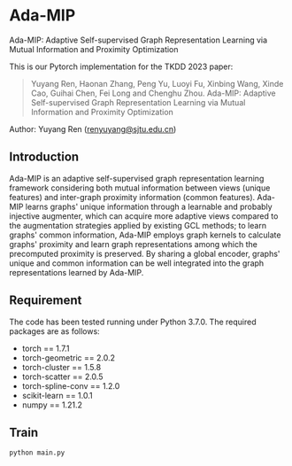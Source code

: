 # Ada-MIP
Ada-MIP:  Adaptive Self-supervised Graph Representation Learning via Mutual Information and Proximity Optimization

This is our Pytorch implementation for the TKDD 2023 paper:

>Yuyang Ren, Haonan Zhang, Peng Yu, Luoyi Fu, Xinbing Wang, Xinde Cao, Guihai Chen, Fei Long and Chenghu Zhou. Ada-MIP: Adaptive Self-supervised Graph Representation Learning via Mutual Information and Proximity Optimization

Author: Yuyang Ren (renyuyang@sjtu.edu.cn)

## Introduction
Ada-MIP is an adaptive self-supervised graph representation learning framework considering both mutual information between views (unique features) and inter-graph proximity information (common features). Ada-MIP learns graphs' unique information through a learnable and probably injective augmenter, which can acquire more adaptive views compared to the augmentation strategies applied by existing GCL methods; to learn graphs' common information, Ada-MIP employs graph kernels to calculate graphs' proximity and learn graph representations among which the precomputed proximity is preserved. By sharing a global encoder, graphs' unique and common information can be well integrated into the graph representations learned by Ada-MIP.


## Requirement
The code has been tested running under Python 3.7.0. The required packages are as follows:
* torch == 1.7.1
* torch-geometric == 2.0.2
* torch-cluster == 1.5.8
* torch-scatter == 2.0.5
* torch-spline-conv  == 1.2.0
* scikit-learn == 1.0.1
* numpy == 1.21.2

## Train

```
python main.py 
```

